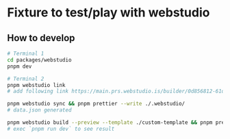 # Fixture to test/play with webstudio

## How to develop

```bash
# Terminal 1
cd packages/webstudio
pnpm dev
```

```bash
# Terminal 2
pnpm webstudio link
# add following link https://main.prs.webstudio.is/builder/0d856812-61d8-4014-a20a-82e01c0eb8ee?authToken=d225fafb-4f20-4340-9359-c21df7c49a3f&mode=preview

pnpm webstudio sync && pnpm prettier --write ./.webstudio/
# data.json generated

pnpm webstudio build --preview --template ./custom-template && pnpm prettier --write ./app/ ./package.json
# exec `pnpm run dev` to see result
```

